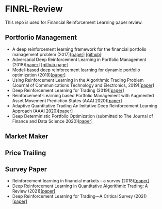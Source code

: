 # FINRL-Review

This repo is used for Financial Reinforcement Learning paper review.

## Portforlio Management

+ A deep reinforcement learning framework for the financial portfolio management problem (2017)[[paper]](https://arxiv.org/abs/1706.10059) [[github]](https://github.com/ZhengyaoJiang/PGPortfolio)
+ Adversarial Deep Reinforcement Learning in Portfolio Management (2018)[[paper]](https://arxiv.org/abs/1808.09940) [[github page]](https://github.com/tr8dr/Adversarial-PG)
+ Model-based deep reinforcement learning for dynamic portfolio optimization (2019)[[paper]](https://arxiv.org/abs/1901.08740)
+ Using Reinforcement Learning in the Algorithmic Trading Problem (Journal of Communications Technology and Electronics, 2019)[[paper]](http://smallake.kr/wp-content/uploads/2020/03/2002.11523.pdf)
+ Deep Reinforcement Learning for Trading (2019)[[paper]](https://arxiv.org/abs/1911.10107)
+ Reinforcement-Learning based Portfolio Management with Augmented Asset Movement Prediction States (AAAI 2020)[[paper]](https://arxiv.org/abs/2002.05780)
+ Adaptive Quantitative Trading An Imitative Deep Reinforcement Learning Approach (AAAI 2020)[[paper]](https://ojs.aaai.org/index.php/AAAI/article/view/5587)
+ Deep Deterministic Portfolio Optimization (submitted to The Journal of Finance and Data Science 2020)[[paper]](https://arxiv.org/abs/2003.06497)

## Market Maker

## Price Trailing

## Survey Paper

+ Reinforcement learning in financial markets - a survey (2018)[[paper]](https://www.semanticscholar.org/paper/Reinforcement-learning-in-financial-markets-a-Fischer/922864ede84bc49be4ac676951278a9b568b6383)
+ Deep Reinforcement Learning in Quantitative  Algorithmic Trading: A Review (2021)[[paper]](https://arxiv.org/abs/2106.00123)
+ Deep Reinforcement Learning for Trading—A Critical Survey (2021)[[paper]](https://www.mdpi.com/2306-5729/6/11/119)
